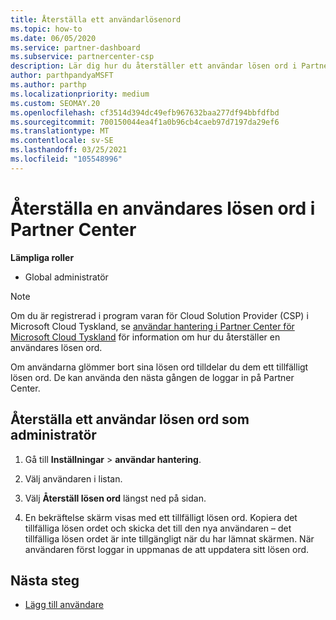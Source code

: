 ```yaml
---
title: Återställa ett användarlösenord
ms.topic: how-to
ms.date: 06/05/2020
ms.service: partner-dashboard
ms.subservice: partnercenter-csp
description: Lär dig hur du återställer ett användar lösen ord i Partner Center. Användare får ett tillfälligt lösen ord nästa gången de loggar in på Partner Center.
author: parthpandyaMSFT
ms.author: parthp
ms.localizationpriority: medium
ms.custom: SEOMAY.20
ms.openlocfilehash: cf3514d394dc49efb967632baa277df94bbfdfbd
ms.sourcegitcommit: 700150044ea4f1a0b96cb4caeb97d7197da29ef6
ms.translationtype: MT
ms.contentlocale: sv-SE
ms.lasthandoff: 03/25/2021
ms.locfileid: "105548996"
---
```

# <a name="reset-a-users-password-in-partner-center"></a>Återställa en användares lösen ord i Partner Center

**Lämpliga roller**

- Global administratör

> [!NOTE]  
> Om du är registrerad i program varan för Cloud Solution Provider (CSP) i Microsoft Cloud Tyskland, se [användar hantering i Partner Center för Microsoft Cloud Tyskland](user-management-in-partner-center-for-microsoft-cloud-germany.md) för information om hur du återställer en användares lösen ord.

Om användarna glömmer bort sina lösen ord tilldelar du dem ett tillfälligt lösen ord. De kan använda den nästa gången de loggar in på Partner Center.

## <a name="reset-a-user-password-as-an-admin"></a>Återställa ett användar lösen ord som administratör

1. Gå till **Inställningar** &gt; **användar hantering**.

2. Välj användaren i listan.

3. Välj **Återställ lösen ord** längst ned på sidan.

4. En bekräftelse skärm visas med ett tillfälligt lösen ord. Kopiera det tillfälliga lösen ordet och skicka det till den nya användaren – det tillfälliga lösen ordet är inte tillgängligt när du har lämnat skärmen. När användaren först loggar in uppmanas de att uppdatera sitt lösen ord.

## <a name="next-steps"></a>Nästa steg

- [Lägg till användare](create-user-accounts-and-set-permissions.md)